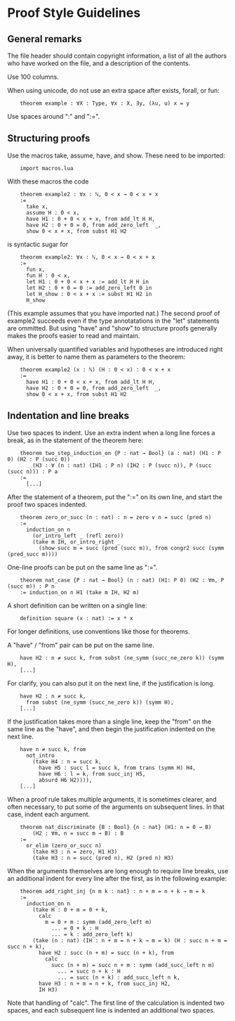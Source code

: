 Proof Style Guidelines
======================

General remarks
---------------

The file header should contain copyright information, a list of all the authors
who have worked on the file, and a description of the contents.

Use 100 columns.

When using unicode, do not use an extra space after exists, forall, or fun:
```lean
    theorem example : ∀X : Type, ∀x : X, ∃y, (λu, u) x = y 
```
Use spaces around ":" and ":=".


Structuring proofs
------------------

Use the macros take, assume, have, and show. These need to be imported:
```lean
    import macros.lua
```

With these macros the code
```lean
    theorem example2 : ∀x : ℕ, 0 < x → 0 < x + x 
    :=
      take x, 
      assume H : 0 < x, 
      have H1 : 0 + 0 < x + x, from add_lt H H,
      have H2 : 0 + 0 = 0, from add_zero_left  _,
      show 0 < x + x, from subst H1 H2    
```
is syntactic sugar for
```lean
    theorem example2: ∀x : ℕ, 0 < x → 0 < x + x 
    :=
      fun x, 
      fun H : 0 < x,
      let H1 : 0 + 0 < x + x := add_lt H H in
      let H2 : 0 + 0 = 0 := add_zero_left 0 in
      let H_show : 0 < x + x := subst H1 H2 in
      H_show
```
(This example assumes that you have imported nat.) The second proof of example2 
succeeds even if the type annotatations in the "let"
statements are ommitted. But using "have" and "show" to structure proofs generally
makes the proofs easier to read and maintain.

When universally quantified variables and hypotheses are introduced right away,
it is better to name them as parameters to the theorem:
```lean
    theorem example2 (x : ℕ) (H : 0 < x) : 0 < x + x 
    := 
      have H1 : 0 + 0 < x + x, from add_lt H H,
      have H2 : 0 + 0 = 0, from add_zero_left  _,
      show 0 < x + x, from subst H1 H2    
```

       
Indentation and line breaks
---------------------------

Use two spaces to indent. Use an extra indent when a long line forces a break, 
as in the statement of the theorem here:

```lean
    theorem two_step_induction_on {P : nat → Bool} (a : nat) (H1 : P 0) (H2 : P (succ 0))
        (H3 : ∀ (n : nat) (IH1 : P n) (IH2 : P (succ n)), P (succ (succ n))) : P a
    :=
      [...]

```

After the statement of a theorem, put the ":=" on its own line, and start the 
proof two spaces indented.
```lean
    theorem zero_or_succ (n : nat) : n = zero ∨ n = succ (pred n)
    :=
      induction_on n
        (or_intro_left _ (refl zero))
        (take m IH, or_intro_right _
          (show succ m = succ (pred (succ m)), from congr2 succ (symm (pred_succ m))))
```      
One-line proofs can be put on the same line as ":=".
```lean
    theorem nat_case {P : nat → Bool} (n : nat) (H1: P 0) (H2 : ∀m, P (succ m)) : P n
    := induction_on n H1 (take m IH, H2 m)
```
A short definition can be written on a single line:
```lean
    definition square (x : nat) := x * x
```
For longer definitions, use conventions like those for theorems.

A "have" / "from" pair can be put on the same line.
```lean
    have H2 : n ≠ succ k, from subst (ne_symm (succ_ne_zero k)) (symm H),
    [...]
```
For clarify, you can also put it on the next line, if the justification is long.
```lean
    have H2 : n ≠ succ k, 
      from subst (ne_symm (succ_ne_zero k)) (symm H),
    [...]
```
If the justification takes more than a single line, keep the "from" on the same
line as the "have", and then begin the justification indented on the next line.
```lean
    have n ≠ succ k, from
      not_intro
        (take H4 : n = succ k,
          have H5 : succ l = succ k, from trans (symm H) H4,
          have H6 : l = k, from succ_inj H5,
          absurd H6 H2)))),
    [...]
```

When a proof rule takes multiple arguments, it is sometimes clearer, and often 
necessary, to put some of the arguments on subsequent lines. In that case, 
indent each argument.
```lean
    theorem nat_discriminate {B : Bool} {n : nat} (H1: n = 0 → B) 
        (H2 : ∀m, n = succ m → B) : B
    :=
      or_elim (zero_or_succ n)
        (take H3 : n = zero, H1 H3)
        (take H3 : n = succ (pred n), H2 (pred n) H3)

```

When the arguments themselves are long enough to require line breaks, use
an additional indent for every line after the first, as in the following 
example:
```lean
    theorem add_right_inj {n m k : nat} : n + m = n + k → m = k
    :=
      induction_on n
        (take H : 0 + m = 0 + k,
          calc
            m = 0 + m : symm (add_zero_left m)
              ... = 0 + k : H
              ... = k : add_zero_left k)
        (take (n : nat) (IH : n + m = n + k → m = k) (H : succ n + m = succ n + k),
          have H2 : succ (n + m) = succ (n + k), from
            calc
              succ (n + m) = succ n + m : symm (add_succ_left n m)
                ... = succ n + k : H
                ... = succ (n + k) : add_succ_left n k,
          have H3 : n + m = n + k, from succ_inj H2,
          IH H3)
```

Note that handling of "calc". The first line of the 
calculation is indented two spaces, and each subsequent line is indented an
additional two spaces.
